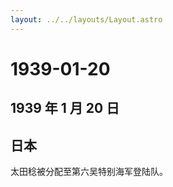 ```yaml
---
layout: ../../layouts/Layout.astro
---
```


# 1939-01-20

## 1939 年 1 月 20 日

## 日本

太田稔被分配至第六吴特别海军登陆队。